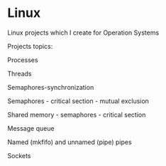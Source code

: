 # Linux
Linux projects which I create for Operation Systems

Projects topics:

Processes

Threads

Semaphores-synchronization

Semaphores - critical section - mutual exclusion

Shared memory - semaphores - critical section 

Message queue

Named (mkfifo) and unnamed (pipe) pipes

Sockets

